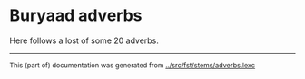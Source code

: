 
# Buryaad adverbs

Here follows a lost of some 20 adverbs.




* * *
<small>This (part of) documentation was generated from [../src/fst/stems/adverbs.lexc](http://github.com/giellalt/lang-bxr/blob/main/../src/fst/stems/adverbs.lexc)</small>